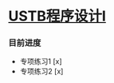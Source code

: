 # [USTB程序设计I](http://202.204.62.165/assignment/programList.jsp?proNum=1)

### 目前进度
* 专项练习1 [x]
* 专项练习2 [x]
